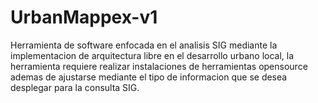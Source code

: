 # UrbanMappex-v1
Herramienta de software enfocada en el analisis SIG mediante la implementacion de arquitectura libre en el desarrollo urbano local, la herramienta requiere realizar instalaciones de herramientas opensource ademas de ajustarse mediante el tipo de informacion que se desea desplegar para la consulta SIG.

